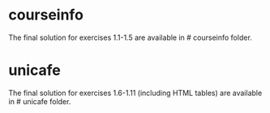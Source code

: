 # courseinfo
The final solution for exercises 1.1-1.5 are available in # courseinfo folder.

# unicafe
The final solution for exercises 1.6-1.11 (including HTML tables) are available in # unicafe folder.
